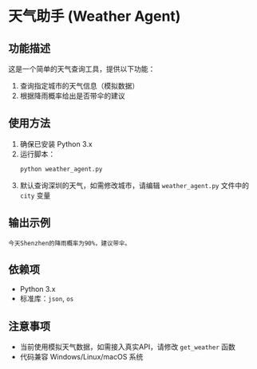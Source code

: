 # 天气助手 (Weather Agent)

## 功能描述

这是一个简单的天气查询工具，提供以下功能：
1. 查询指定城市的天气信息（模拟数据）
2. 根据降雨概率给出是否带伞的建议

## 使用方法

1. 确保已安装 Python 3.x
2. 运行脚本：
   ```bash
   python weather_agent.py
   ```
3. 默认查询深圳的天气，如需修改城市，请编辑 `weather_agent.py` 文件中的 `city` 变量

## 输出示例

```
今天Shenzhen的降雨概率为90%，建议带伞。
```

## 依赖项

- Python 3.x
- 标准库：`json`, `os`

## 注意事项

- 当前使用模拟天气数据，如需接入真实API，请修改 `get_weather` 函数
- 代码兼容 Windows/Linux/macOS 系统